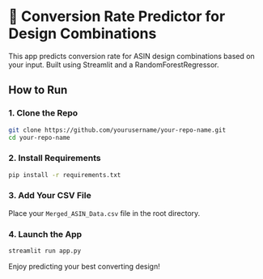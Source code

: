 
# 🎨 Conversion Rate Predictor for Design Combinations

This app predicts conversion rate for ASIN design combinations based on your input. Built using Streamlit and a RandomForestRegressor.

## How to Run

### 1. Clone the Repo

```bash
git clone https://github.com/yourusername/your-repo-name.git
cd your-repo-name
```

### 2. Install Requirements

```bash
pip install -r requirements.txt
```

### 3. Add Your CSV File

Place your `Merged_ASIN_Data.csv` file in the root directory.

### 4. Launch the App

```bash
streamlit run app.py
```

Enjoy predicting your best converting design!
